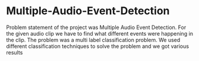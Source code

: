 # Multiple-Audio-Event-Detection

Problem statement of the project was Multiple Audio Event Detection. For the given
audio clip we have to find what different events were happening in the clip. The problem was a
multi label classification problem. We used different classification techniques to solve the
problem and we got various results
